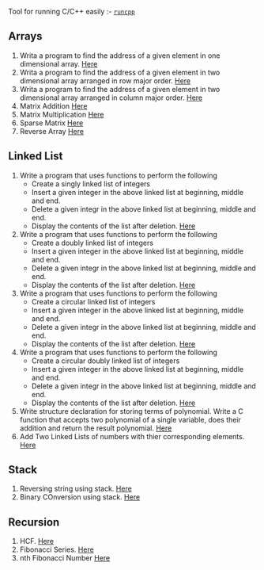 
Tool for running C/C++ easily :- [`runcpp`](https://github.com/shubhattin/os-config/blob/main/packages/runcpp.py)

## Arrays

1. Writa a program to find the address of a given element in one dimensional array.
   [Here](./03/ArrayAdress.c)
2. Writa a program to find the address of a given element in two dimensional array arranged in row major order.
   [Here](./03/RowAdress.c)
3. Writa a program to find the address of a given element in two dimensional array arranged in column major order.
   [Here](./03/ColumnAddress.c)
4. Matrix Addition [Here](./03/AddMatrix.c)
5. Matrix Multiplication [Here](./03/MulMatrix.c)
6. Sparse Matrix [Here](./03/SparseMatrix.c)
7. Reverse Array [Here](./03/RevArray.c)

## Linked List

1. Write a program that uses functions to perform the following
   - Create a singly linked list of integers
   - Insert a given integer in the above linked list at beginning, middle and end.
   - Delete a given integr in the above linked list at beginning, middle and end.
   - Display the contents of the list after deletion.
  [Here](./04/Link.c)
2. Write a program that uses functions to perform the following
   - Create a doubly linked list of integers
   - Insert a given integer in the above linked list at beginning, middle and end.
   - Delete a given integr in the above linked list at beginning, middle and end.
   - Display the contents of the list after deletion.
   [Here](./04/DoubleLink.c)
3. Write a program that uses functions to perform the following
   - Create a circular linked list of integers
   - Insert a given integer in the above linked list at beginning, middle and end.
   - Delete a given integr in the above linked list at beginning, middle and end.
   - Display the contents of the list after deletion.
   [Here](./04/CircularLink.c)
4. Write a program that uses functions to perform the following
   - Create a circular doubly linked list of integers
   - Insert a given integer in the above linked list at beginning, middle and end.
   - Delete a given integr in the above linked list at beginning, middle and end.
   - Display the contents of the list after deletion.
   [Here](./04/CircularDoubleLink.c)
5. Write structure declaration for storing terms of polynomial. Write a C function that accepts two polynomial of a single variable,
   does their addition and return the result polynomial. [Here](./04/AddPoly.c)
6. Add Two Linked Lists of numbers with thier corresponding elements. [Here](./04/AddLink.c)

## Stack

1. Reversing string using stack. [Here](./05/RevStrStack.c)
2. Binary COnversion using stack. [Here](./05/Binary.c)

## Recursion

1. HCF. [Here](./06/hcf.c)
2. Fibonacci Series. [Here](./06/fib_series.c)
3. nth Fibonacci Number [Here](./06/fibn.c)
